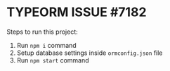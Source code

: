 # TYPEORM ISSUE #7182

Steps to run this project:

1. Run `npm i` command
2. Setup database settings inside `ormconfig.json` file
3. Run `npm start` command
